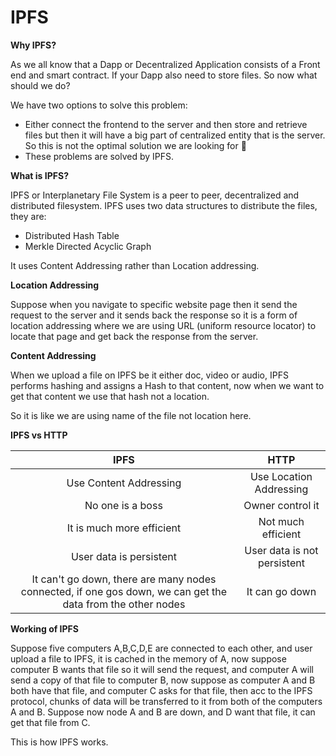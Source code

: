 # IPFS

**Why IPFS?**

As we all know that a Dapp or Decentralized Application consists of a Front end and smart contract. If your Dapp also need to store files. So now what should we do?

We have two options to solve this problem:

- Either connect the frontend to the server and then store and retrieve files but then it will have a big part of centralized entity that is the server. So this is not the optimal solution we are looking for 🤔
- These problems are solved by IPFS.

**What is IPFS?**

IPFS or Interplanetary File System is a peer to peer, decentralized and distributed filesystem. IPFS uses two data structures to distribute the files, they are: 

 - Distributed Hash Table
 - Merkle Directed Acyclic Graph

It uses Content Addressing rather than Location addressing.

**Location Addressing**

Suppose when you navigate to specific website page then it send the request to the server and it sends back the response so it is a form of location addressing where we are using URL (uniform resource locator) to locate that page and get back the response from the server.

**Content Addressing**

When we upload a file on IPFS be it either doc, video or audio, IPFS performs hashing and assigns a Hash to that content, now when we want to get that content we use that hash not a location.

So it is like we are using name  of the file not location here.

**IPFS vs HTTP**

|  IPFS   | HTTP |
|:---:|:--:|
| Use Content Addressing  | Use Location Addressing  |
| No one is a boss   |  Owner control it  |
|  It is much more efficient   |  Not much efficient  |
|  User data is persistent   |  User data is not persistent  |
|  It can't go down, there are many nodes connected, if one gos down, we can get the data from the other nodes  | It can go down   |

**Working of IPFS**

Suppose five computers A,B,C,D,E are connected to each other, and user upload a file to IPFS, it is cached in the memory of A, now suppose computer B wants that file so it will send the request, and computer A will send a copy of that file to computer B, now suppose as computer A and B both have that file, and computer C asks for that file, then acc to the IPFS protocol, chunks of data will be transferred to it from both of the computers A and B. Suppose now node A and B are down, and D want that file, it can get that file from C.

This is how IPFS works.
